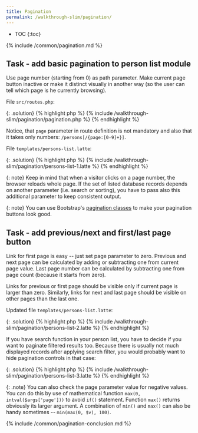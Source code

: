 ```yaml
---
title: Pagination
permalink: /walkthrough-slim/pagination/
---
```


* TOC
{:toc}

{% include /common/pagination.md %}

## Task - add basic pagination to person list module
Use page number (starting from 0) as path parameter. Make current page button inactive or make it
distinct visually in another way (so the user can tell which page is he currently browsing).

File `src/routes.php`:

{: .solution}
{% highlight php %}
{% include /walkthrough-slim/pagination/pagination.php %}
{% endhighlight %}

Notice, that `page` parameter in route definition is not mandatory and also that it takes only numbers:
`/persons[/{page:[0-9]+}]`.

File `templates/persons-list.latte`:

{: .solution}
{% highlight php %}
{% include /walkthrough-slim/pagination/persons-list-1.latte %}
{% endhighlight %}

{: note}
Keep in mind that when a visitor clicks on a page number, the browser reloads whole page. If the set of
listed database records depends on another parameter (i.e. search or sorting), you have to pass also
this additional parameter to keep consistent output.

{: note}
You can use Bootstrap's [pagination classes](http://getbootstrap.com/components/#pagination) to make
your pagination buttons look good.

## Task - add previous/next and first/last page button
Link for first page is easy -- just set page parameter to zero. Previous and next page can be calculated
by adding or subtracting one from current page value. Last page number can be calculated by subtracting
one from page count (because it starts from zero).

Links for previous or first page should be visible only if current page is larger than zero. Similarly, links
for next and last page should be visible on other pages than the last one.

Updated file `templates/persons-list.latte`:

{: .solution}
{% highlight php %}
{% include /walkthrough-slim/pagination/persons-list-2.latte %}
{% endhighlight %}

If you have search function in your person list, you have to decide if you want to paginate filtered results
too. Because there is usually not much displayed records after applying search filter, you would probably
want to hide pagination controls in that case:

{: .solution}
{% highlight php %}
{% include /walkthrough-slim/pagination/persons-list-3.latte %}
{% endhighlight %}

{: .note}
You can also check the page parameter value for negative values. You can do this by use of mathematical
function `max(0, intval($args['page']))` to avoid `if()` statement. Function `max()` returns obviously its
larger argument. A combination of `min()` and `max()` can also be handy sometimes -- `min(max(0, $v), 100)`.

{% include /common/pagination-conclusion.md %}